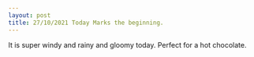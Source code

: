 ```yaml
---
layout: post
title: 27/10/2021 Today Marks the beginning. 
---
```


It is super windy and rainy and gloomy today. Perfect for a hot chocolate.
